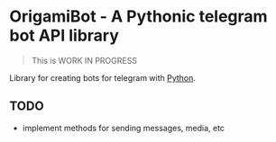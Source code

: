 # OrigamiBot - A Pythonic telegram bot API library

> This is WORK IN PROGRESS

Library for creating bots for telegram with [Python](https://www.python.org/). 

## TODO

- implement methods for sending messages, media, etc


